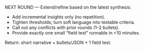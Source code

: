 NEXT ROUND — Extend/refine based on the latest synthesis:
- Add incremental insights only (no repetition).
- Tighten thresholds; turn soft language into testable criteria.
- Call out any conflicts with prior rounds (1–2 bullets).
- Provide exactly one small “field test” runnable in <10 minutes.

Return: short narrative + bullets/JSON + 1 field test.